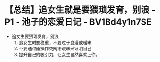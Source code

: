 # 【总结】追女生就是要猥琐发育，别浪 - P1 - 池子的恋爱日记 - BV1Bd4y1n7SE

-   追女生要猥琐发育，别浪
    1.  追女生时要稳重，不要过于浪漫或暧昧
    2.  不要通过骚操作或网络暧昧来证明自己
    3.  提升自己的吸引力，让女生自然喜欢上你。